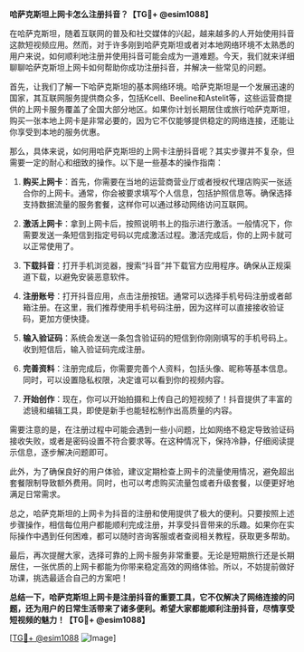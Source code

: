 **哈萨克斯坦上网卡怎么注册抖音？【TG💪+ @esim1088】**

在哈萨克斯坦，随着互联网的普及和社交媒体的兴起，越来越多的人开始使用抖音这款短视频应用。然而，对于许多刚到哈萨克斯坦或者对本地网络环境不太熟悉的用户来说，如何顺利地注册并使用抖音可能会成为一道难题。今天，我们就来详细聊聊哈萨克斯坦上网卡如何帮助你成功注册抖音，并解决一些常见的问题。

首先，让我们了解一下哈萨克斯坦的基本网络环境。哈萨克斯坦是一个发展迅速的国家，其互联网服务提供商众多，包括Kcell、Beeline和Astelit等，这些运营商提供的上网卡服务覆盖了全国大部分地区。如果你计划长期居住或旅行哈萨克斯坦，购买一张本地上网卡是非常必要的，因为它不仅能够提供稳定的网络连接，还能让你享受到本地的服务优惠。

那么，具体来说，如何用哈萨克斯坦的上网卡注册抖音呢？其实步骤并不复杂，但需要一定的耐心和细致的操作。以下是一些基本的操作指南：

1. **购买上网卡**：首先，你需要在当地的运营商营业厅或者授权代理店购买一张适合你的上网卡。通常，你会被要求填写个人信息，包括护照信息等。确保选择支持数据流量的服务套餐，这样你可以通过移动网络访问互联网。

2. **激活上网卡**：拿到上网卡后，按照说明书上的指示进行激活。一般情况下，你需要发送一条短信到指定号码以完成激活过程。激活完成后，你的上网卡就可以正常使用了。

3. **下载抖音**：打开手机浏览器，搜索“抖音”并下载官方应用程序。确保从正规渠道下载，以避免安装恶意软件。

4. **注册账号**：打开抖音应用，点击注册按钮。通常可以选择手机号码注册或者邮箱注册。在这里，我们推荐使用手机号码注册，因为这样可以直接接收验证码，更加方便快捷。

5. **输入验证码**：系统会发送一条包含验证码的短信到你刚刚填写的手机号码上。收到短信后，输入验证码完成注册。

6. **完善资料**：注册完成后，你需要完善个人资料，包括头像、昵称等基本信息。同时，可以设置隐私权限，决定谁可以看到你的视频内容。

7. **开始创作**：现在，你可以开始拍摄和上传自己的短视频了！抖音提供了丰富的滤镜和编辑工具，即使是新手也能轻松制作出高质量的内容。

需要注意的是，在注册过程中可能会遇到一些小问题，比如网络不稳定导致验证码接收失败，或者是密码设置不符合要求等。在这种情况下，保持冷静，仔细阅读提示信息，逐步解决问题即可。

此外，为了确保良好的用户体验，建议定期检查上网卡的流量使用情况，避免超出套餐限制导致额外费用。同时，也可以考虑购买流量包或者升级套餐，以便更好地满足日常需求。

总之，哈萨克斯坦的上网卡为抖音的注册和使用提供了极大的便利。只要按照上述步骤操作，相信每位用户都能顺利完成注册，并享受抖音带来的乐趣。如果你在实际操作中遇到任何困难，都可以随时咨询客服或者查阅相关教程，获取更多帮助。

最后，再次提醒大家，选择可靠的上网卡服务非常重要。无论是短期旅行还是长期居住，一张优质的上网卡都能为你带来稳定高效的网络体验。所以，不妨提前做好功课，挑选最适合自己的方案吧！

**总结一下，哈萨克斯坦上网卡是注册抖音的重要工具，它不仅解决了网络连接的问题，还为用户的日常生活带来了诸多便利。希望大家都能顺利注册抖音，尽情享受短视频的魅力！【TG💪+ @esim1088】**

[[TG💪+ @esim1088](https://t.me/s/esim1088) ![Image](https://i.postimg.cc/4NQfJmqS/Snipaste-2025-05-13-00-14-12.png)]